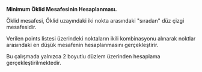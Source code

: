 **Minimum Öklid Mesafesinin Hesaplanması.**

Öklid mesafesi, Öklid uzayındaki iki nokta arasındaki "sıradan" düz çizgi mesafesidir.

Verilen points listesi üzerindeki noktaların ikili kombinasyonu alınarak noktlar arasındaki en düşük mesafenin hesaplanmasını gerçekleştirir.

 Bu çalışmada yalnızca 2 boyutlu düzlem üzerinden hesaplama gerçekleştirilmektedir.
